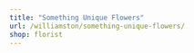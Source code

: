```yaml
---
title: "Something Unique Flowers"
url: /williamston/something-unique-flowers/
shop: florist
---
```

